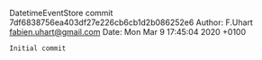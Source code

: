 DatetimeEventStore
commit 7df6838756ea403df27e226cb6cb1d2b086252e6
Author: F.Uhart <fabien.uhart@gmail.com>
Date:   Mon Mar 9 17:45:04 2020 +0100

    Initial commit
